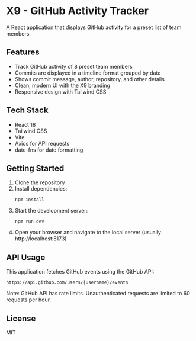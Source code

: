 # X9 - GitHub Activity Tracker

A React application that displays GitHub activity for a preset list of team members.

## Features

- Track GitHub activity of 8 preset team members
- Commits are displayed in a timeline format grouped by date
- Shows commit message, author, repository, and other details
- Clean, modern UI with the X9 branding
- Responsive design with Tailwind CSS

## Tech Stack

- React 18
- Tailwind CSS
- Vite
- Axios for API requests
- date-fns for date formatting

## Getting Started

1. Clone the repository
2. Install dependencies:
   ```
   npm install
   ```
3. Start the development server:
   ```
   npm run dev
   ```
4. Open your browser and navigate to the local server (usually http://localhost:5173)

## API Usage

This application fetches GitHub events using the GitHub API:
```
https://api.github.com/users/{username}/events
```

Note: GitHub API has rate limits. Unauthenticated requests are limited to 60 requests per hour.

## License

MIT

